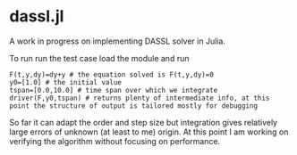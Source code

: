 dassl.jl
========
A work in progress on implementing DASSL solver in Julia.

To run run the test case load the module and run

```
F(t,y,dy)=dy+y # the equation solved is F(t,y,dy)=0
y0=[1.0] # the initial value
tspan=[0.0,10.0] # time span over which we integrate
driver(F,y0,tspan) # returns plenty of intermediate info, at this point the structure of output is tailored mostly for debugging
```

So far it can adapt the order and step size but integration gives relatively large errors of unknown (at least to me) origin.
At this point I am working on verifying the algorithm without focusing on performance.

